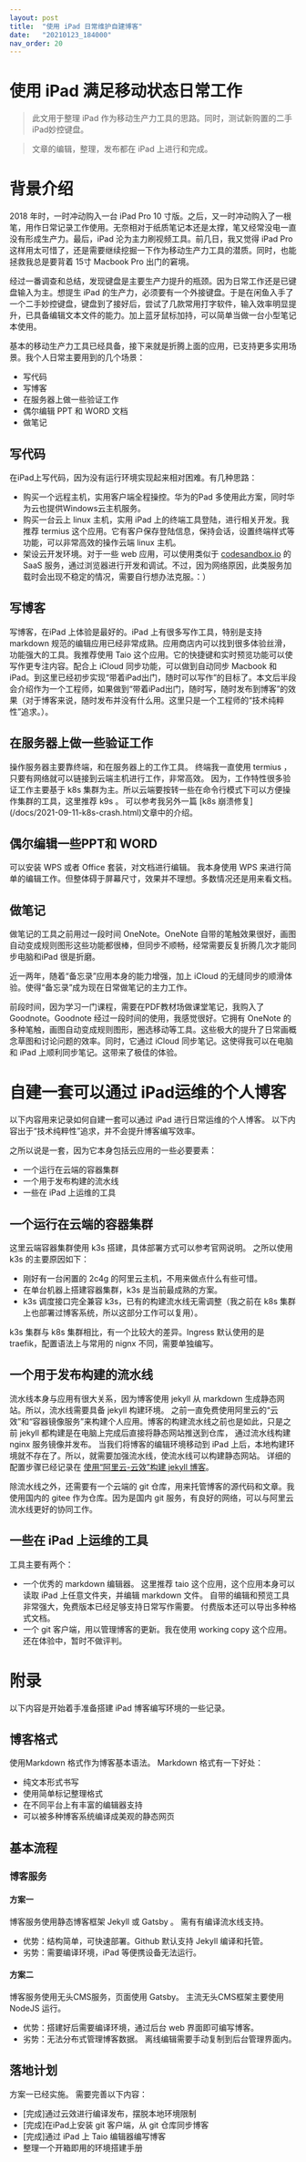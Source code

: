 ```yaml
---
layout: post
title:  "使用 iPad 日常维护自建博客"
date:   "20210123_184000"
nav_order: 20
---
```


使用 iPad 满足移动状态日常工作
====
> 此文用于整理 iPad 作为移动生产力工具的思路。同时，测试新购置的二手iPad妙控键盘。

> 文章的编辑，整理，发布都在 iPad  上进行和完成。 

# 背景介绍
2018 年时，一时冲动购入一台 iPad Pro 10 寸版。之后，又一时冲动购入了一根笔，用作日常记录工作使用。无奈相对于纸质笔记本还是太撑，笔又经常没电一直没有形成生产力。最后，iPad 沦为主力刷视频工具。前几日，我又觉得 iPad Pro 这样用太可惜了，还是需要继续挖掘一下作为移动生产力工具的潜质。同时，也能拯救我总是要背着 15寸  Macbook Pro  出门的窘境。

经过一番调查和总结，发现键盘是主要生产力提升的瓶颈。因为日常工作还是已键盘输入为主。想提生 iPad 的生产力，必须要有一个外接键盘。于是在闲鱼入手了一个二手妙控键盘，键盘到了接好后，尝试了几款常用打字软件，输入效率明显提升，已具备编辑文本文件的能力。加上蓝牙鼠标加持，可以简单当做一台小型笔记本使用。

 基本的移动生产力工具已经具备，接下来就是折腾上面的应用，已支持更多实用场景。我个人日常主要用到的几个场景：
 - 写代码
 - 写博客
 - 在服务器上做一些验证工作
 - 偶尔编辑 PPT 和 WORD 文档
 - 做笔记

## 写代码
 在iPad上写代码，因为没有运行环境实现起来相对困难。有几种思路：
 - 购买一个远程主机，实用客户端全程操控。华为的Pad 多使用此方案，同时华为云也提供Windows云主机服务。
 - 购买一台云上 linux  主机，实用 iPad 上的终端工具登陆，进行相关开发。我推荐 termius 这个应用。它有客户保存登陆信息，保持会话，设置终端样式等功能，可以非常高效的操作云端  linux  主机。
 - 架设云开发环境。对于一些 web  应用，可以使用类似于  [codesandbox.io](https://codesandbox.io) 的 SaaS 服务，通过浏览器进行开发和调试。不过，因为网络原因，此类服务加载时会出现不稳定的情况，需要自行想办法克服。：） 

## 写博客
写博客，在iPad 上体验是最好的。iPad 上有很多写作工具，特别是支持 markdown 规范的编辑应用已经非常成熟。应用商店内可以找到很多体验丝滑，功能强大的工具。我推荐使用 Taio 这个应用。它的快捷键和实时预览功能可以使写作更专注内容。配合上 iCloud 同步功能，可以做到自动同步 Macbook 和 iPad。到这里已经初步实现“带着iPad出门，随时可以写作”的目标了。本文后半段会介绍作为一个工程师，如果做到“带着iPad出门，随时写，随时发布到博客”的效果（对于博客来说，随时发布并没有什么用。这里只是一个工程师的“技术纯粹性”追求。）。

##  在服务器上做一些验证工作
操作服务器主要靠终端，和在服务器上的工作工具。 终端我一直使用  termius ，只要有网络就可以链接到云端主机进行工作，非常高效。 因为，工作特性很多验证工作主要基于 k8s  集群为主。所以云端要按转一些在命令行模式下可以方便操作集群的工具，这里推荐  k9s 。 可以参考我另外一篇 [k8s 崩溃修复] (/docs/2021-09-11-k8s-crash.html)文章中的介绍。

##  偶尔编辑一些PPT和 WORD
可以安装 WPS 或者 Office 套装，对文档进行编辑。 我本身使用 WPS 来进行简单的编辑工作。但整体碍于屏幕尺寸，效果并不理想。多数情况还是用来看文档。 

## 做笔记
做笔记的工具之前用过一段时间 OneNote。OneNote  自带的笔触效果很好，画图自动变成规则图形这些功能都很棒，但同步不顺畅，经常需要反复折腾几次才能同步电脑和iPad 很是折磨。

近一两年，随着“备忘录”应用本身的能力增强，加上 iCloud 的无缝同步的顺滑体验。使得“备忘录”成为现在日常做笔记的主力工作。

前段时间，因为学习一门课程，需要在PDF教材场做课堂笔记，我购入了  Goodnote。Goodnote 经过一段时间的使用，我感觉很好。它拥有  OneNote  的多种笔触，画图自动变成规则图形，圈选移动等工具。这些极大的提升了日常画概念草图和讨论问题的效率。同时，它通过 iCloud 同步笔记。这使得我可以在电脑和 iPad  上顺利同步笔记。这带来了极佳的体验。 

# 自建一套可以通过 iPad运维的个人博客
以下内容用来记录如何自建一套可以通过 iPad 进行日常运维的个人博客。 以下内容出于“技术纯粹性”追求，并不会提升博客编写效率。

之所以说是一套，因为它本身包括云应用的一些必要要素：
- 一个运行在云端的容器集群
- 一个用于发布构建的流水线
- 一些在  iPad  上运维的工具
 
##  一个运行在云端的容器集群
这里云端容器集群使用  k3s  搭建，具体部署方式可以参考官网说明。 之所以使用  k3s 的主要原因如下：
- 刚好有一台闲置的 2c4g  的阿里云主机，不用来做点什么有些可惜。
- 在单台机器上搭建容器集群，k3s 是当前最成熟的方案。
- k3s  调度接口完全兼容  k3s，已有的构建流水线无需调整（我之前在 k8s 集群上也部署过博客系统，所以这部分工作可以复用）。

k3s  集群与 k8s 集群相比，有一个比较大的差异。Ingress 默认使用的是 traefik，配置语法上与常用的  nignx  不同，需要单独编写。   

## 一个用于发布构建的流水线
流水线本身与应用有很大关系，因为博客使用  jekyll  从  markdown 生成静态网站。所以，流水线需要具备  jekyll  构建环境。 之前一直免费使用阿里云的“云效”和“容器镜像服务”来构建个人应用。博客的构建流水线之前也是如此，只是之前  jekyll  都构建是在电脑上完成后直接将静态网站推送到仓库， 通过流水线构建  nginx  服务镜像并发布。 当我们将博客的编辑环境移动到  iPad 上后，本地构建环境就不存在了。所以，就需要加强流水线，使流水线可以构建静态网站。 详细的配置步骤已经记录在 [使用“阿里云-云效”构建 jekyll 博客](/docs/2022-01-23-build-jekyll-on-aliyun-flow.markdown)。

除流水线之外，还需要有一个云端的 git 仓库，用来托管博客的源代码和文章。我使用国内的  gitee 作为仓库。因为是国内  git 服务，有良好的网络，可以与阿里云流水线更好的协同工作。 

## 一些在 iPad  上运维的工具
工具主要有两个：
- 一个优秀的  markdown 编辑器。 这里推荐 taio 这个应用，这个应用本身可以读取 iPad 上任意文件夹，并编辑  markdown  文件。 自带的编辑和预览工具非常强大，免费版本已经足够支持日常写作需要。 付费版本还可以导出多种格式文档。
- 一个 git 客户端，用以管理博客的更新。我在使用  working copy 这个应用。还在体验中，暂时不做评判。


# 附录
以下内容是开始着手准备搭建 iPad 博客编写环境的一些记录。 

## 博客格式
使用Markdown 格式作为博客基本语法。 Markdown 格式有一下好处：
- 纯文本形式书写
- 使用简单标记整理格式
- 在不同平台上有丰富的编辑器支持
- 可以被多种博客系统编译成美观的静态网页

## 基本流程
### 博客服务
#### 方案一
博客服务使用静态博客框架 Jekyll 或 Gatsby 。 需有有编译流水线支持。
- 优势：结构简单，可快速部署。Github  默认支持 Jekyll 编译和托管。 
- 劣势：需要编译环境，iPad 等便携设备无法运行。

#### 方案二
博客服务使用无头CMS服务，页面使用 Gatsby。 主流无头CMS框架主要使用 NodeJS 运行。
- 优势：搭建好后需要编译环境，通过后台  web 界面即可编写博客。
- 劣势：无法分布式管理博客数据。 离线编辑需要手动复制到后台管理界面内。 

## 落地计划
方案一已经实施。 需要完善以下内容：
- [完成]通过云效进行编译发布，摆脱本地环境限制
- [完成]在iPad上安装 git 客户端，从 git 仓库同步博客
- [完成]通过 iPad 上 Taio 编辑器编写博客
- 整理一个开箱即用的环境搭建手册
